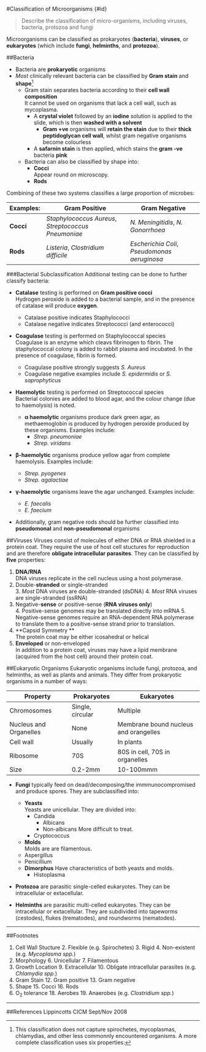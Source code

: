 #Classification of Microorganisms {#id}
> Describe the classification of micro-organisms, including viruses, bacteria, protozoa and fungi

Microorganisms can be classified as prokaryotes (**bacteria**), **viruses**, or **eukaryotes** (which include **fungi**, **helminths**, and **protozoa**).

##Bacteria
* Bacteria are **prokaryotic** organisms
* *Most* clinically relevant bacteria can be classified by **Gram stain** and **shape**[^1]
  * Gram stain separates bacteria according to their **cell wall composition**  
  It cannot be used on organisms that lack a cell wall, such as mycoplasma.
    * A **crystal violet** followed by an **iodine** solution is applied to the slide, which is then **washed with a solvent**
      * **Gram +ve** organisms will **retain the stain** due to their **thick peptidoglycan cell wall**, whilst gram negative organisms become colourless
    * A **safarnin stain** is then applied, which stains the **gram -ve** bacteria **pink**
  * Bacteria can also be classified by shape into:
    * **Cocci**  
    Appear round on microscopy.
    * **Rods**

Combining of these two systems classifies a large proportion of microbes:

|Examples:|Gram Positive|Gram Negative|
| -- | -- | -- |
|**Cocci**|*Staphylococcus Aureus*, *Streptococcus Pneumoniae*|*N. Meningitidis*, *N. Gonorrhoea*|
|**Rods**|*Listeria*, *Clostridium difficile*|*Escherichia Coli*, *Pseudomonas aeruginosa*|

###Bacterial Subclassification
Additional testing can be done to further classify bacteria:
* **Catalase** testing is performed on **Gram positive cocci**  
Hydrogen peroxide is added to a bacterial sample, and in the presence of catalase will produce **oxygen**.
  * Catalase positive indicates Staphylococci
  * Catalase negative indicates Streptococci (and enterococci) 


* **Coagulase** testing is performed on Staphylococcal species  
Coagulase is an enzyme which cleavs fibrinogen to fibrin. The staphylococcal colony is added to rabbit plasma and incubated. In the presence of coagulase, fibrin is formed.
  * Coagulase positive strongly suggests *S. Aureus*
  * Coagulase negative examples include *S. epidermidis* or *S. saprophyticus* 


* **Haemolytic** testing is performed on Streptococcal species  
Bacterial colonies are added to blood agar, and the colour change (due to haemolysis) is noted.
  * **α haemolytic** organisms produce dark green agar, as methaemoglobin is produced by hydrogen peroxide produced by these organisms. Examples include:
    * *Strep. pneumoniae*
    * *Strep. viridans*
 * **β-haemolytic** organisms produce yellow agar from complete haemolysis. Examples include:
   * *Strep. pyogenes*
   * *Strep. agalactiae*
 * **γ-haemolytic** organisms leave the agar unchanged. Examples include:
   * *E. faecalis*
   * *E. faecium*


* Additionally, gram negative rods should be further classified into **pseudomonal** and **non-pseudomonal** organisms

##Viruses
Viruses consist of molecules of either DNA or RNA shielded in a protein coat. They require the use of host cell stuctures for reproduction and are therefore **obligate intracellular parasites**. They can be classified by **five** properties:
1. **DNA/RNA**  
  DNA viruses replicate in the cell nucleus using a host polymerase.
2. Double-**stranded** or single-stranded  
    3. *Most* DNA viruses are double-stranded (dsDNA)
    4. *Most* RNA viruses are single-stranded (ssRNA)
3. Negative-**sense** or positive-sense (**RNA viruses only**)  
    4. Positive-sense genomes may be translated directly into mRNA
    5. Negative-sense genomes require an RNA-dependent RNA polymerase to translate them to a positive-sense strand prior to translation.
4. **Capsid Symmetry **  
   The protein coat may be either icosahedral or helical
12. **Enveloped** or non-enveloped  
    In addition to a protein coat, viruses may have a lipid membrane (acquired from the host cell) around their protein coat.

##Eukaryotic Organisms
Eukaryotic organisms include fungi, protozoa, and helminths, as well as plants and animals. They differ from prokaryotic organisms in a number of ways:

| Property| Prokaryotes | Eukaryotes |
| -- | -- | -- |
| Chromosomes | Single, circular | Multiple |
| Nucleus and Organelles | None | Membrane bound nucleus and orangelles|
| Cell wall | Usually | In plants |
| Ribosome | 70S | 80S in cell, 70S in organelles |
| Size | 0.2-2mm | 10-100mmm |

* **Fungi** typically feed on dead/decomposing/the immmunocompromised and produce spores. They are subclassified into:
  * **Yeasts**  
  Yeasts are unicellular. They are divided into:
    * Candida
      * Albicans
      * Non-albicans
      More difficult to treat.
    * Cryptococcus
  *  **Molds**  
  Molds are are filamentous.
    * Aspergillus
    * Penicillium
  * **Dimorphus**
  Have characteristics of both yeasts and molds.
    * Histoplasma


* **Protozoa** are parasitic single-celled eukaryotes. They can be intracellular or extacellular.

* **Helminths** are parasitic multi-celled eukaryotes. They can be intracellular or extacellular. They are subdivided into tapeworms (cestodes), flukes (trematodes), and roundworms (nematodes).

---
##Footnotes
[^1]: This classification does not capture spirochetes, mycoplasmas, chlamydias, and other less commonnly encountered organisms. A more complete classification uses six properties:

1. Cell Wall Stucture
    2. Flexible (e.g. Spirochetes)
    3. Rigid
    4. Non-existent (e.g. *Mycoplasma spp.*)
5. Morphology
    6. Unicellular
    7. Filamentous
8. Growth Location
    9. Extracellular
    10. Obligate intracellular parasites (e.g. *Chlamydia spp.*)
11. Gram Stain
    12. Gram positive
    13. Gram negative
14. Shape
    15. Cocci
    16. Rods
17. O<sub>2</sub> tolerance
    18. Aerobes
    19. Anaerobes (e.g. *Clostridium spp.*)

---
##References
Lippincotts
CICM Sept/Nov 2008
